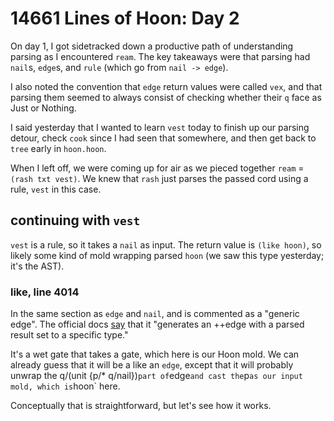 # 14661 Lines of Hoon: Day 2
On day 1, I got sidetracked down a productive path of understanding parsing as I encountered `ream`. The key takeaways were that parsing had `nail`s, `edge`s, and `rule` (which go from `nail -> edge`).

I also noted the convention that `edge` return values were called `vex`, and that parsing them seemed to always consist of checking whether their `q` face as Just or Nothing.

I said yesterday that I wanted to learn `vest` today to finish up our parsing detour, check `cook` since I had seen that somewhere, and then get back to `tree` early in `hoon.hoon`.

When I left off, we were coming up for air as we pieced together `ream` = `(rash txt vest)`. We knew that `rash` just parses the passed cord using a rule, `vest` in this case.

## continuing with `vest`
`vest` is a rule, so it takes a `nail` as input. The return value is `(like hoon)`, so likely some kind of mold wrapping parsed `hoon` (we saw this type yesterday; it's the AST).

### like, line 4014
In the same section as `edge` and `nail`, and is commented as a "generic edge".  The official docs [say](https://urbit.org/docs/reference/library/3g/#like) that it "generates an ++edge with a parsed result set to a specific type."

It's a wet gate that takes a gate, which here is our Hoon mold. We can already guess that it will be a like an `edge`, except that it will probably unwrap the q/(unit {p/* q/nail})` part of `edge` and cast the `p` as our input mold, which is `hoon` here.

Conceptually that is straightforward, but let's see how it works.
